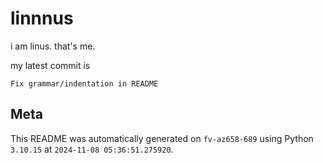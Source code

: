# linnnus

i am linus. that's me.

my latest commit is

```
Fix grammar/indentation in README
```

## Meta

This README was automatically generated on `fv-az658-689` using Python
`3.10.15` at `2024-11-08 05:36:51.275920`.
